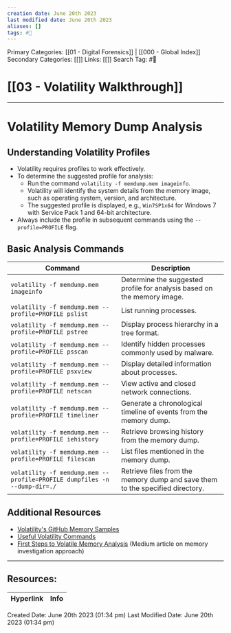 ```yaml
---
creation date: June 20th 2023
last modified date: June 20th 2023
aliases: []
tags: #📖
---
```


Primary Categories: [[01 - Digital Forensics]] | [[000 - Global Index]] 
Secondary Categories: [[]] 
Links: [[]] 
Search Tag: #📖  

# [[03 - Volatility Walkthrough]]  
---

# Volatility Memory Dump Analysis

## Understanding Volatility Profiles
- Volatility requires profiles to work effectively.
- To determine the suggested profile for analysis:
  - Run the command `volatility -f memdump.mem imageinfo`.
  - Volatility will identify the system details from the memory image, such as operating system, version, and architecture.
  - The suggested profile is displayed, e.g., `Win7SP1x64` for Windows 7 with Service Pack 1 and 64-bit architecture.
- Always include the profile in subsequent commands using the `--profile=PROFILE` flag.

## Basic Analysis Commands

| Command | Description |
|---------|-------------|
| `volatility -f memdump.mem imageinfo` | Determine the suggested profile for analysis based on the memory image. |
| `volatility -f memdump.mem --profile=PROFILE pslist` | List running processes. |
| `volatility -f memdump.mem --profile=PROFILE pstree` | Display process hierarchy in a tree format. |
| `volatility -f memdump.mem --profile=PROFILE psscan` | Identify hidden processes commonly used by malware. |
| `volatility -f memdump.mem --profile=PROFILE psxview` | Display detailed information about processes. |
| `volatility -f memdump.mem --profile=PROFILE netscan` | View active and closed network connections. |
| `volatility -f memdump.mem --profile=PROFILE timeliner` | Generate a chronological timeline of events from the memory dump. |
| `volatility -f memdump.mem --profile=PROFILE iehistory` | Retrieve browsing history from the memory dump. |
| `volatility -f memdump.mem --profile=PROFILE filescan` | List files mentioned in the memory dump. |
| `volatility -f memdump.mem --profile=PROFILE dumpfiles -n --dump-dir=./` | Retrieve files from the memory dump and save them to the specified directory. |

## Additional Resources
- [Volatility's GitHub Memory Samples](https://github.com/volatilityfoundation/volatility/wiki/Memory-Samples)
- [Useful Volatility Commands](https://book.hacktricks.xyz/generic-methodologies-and-resources/basic-forensic-methodology/memory-dump-analysis/volatility-examples)
- [First Steps to Volatile Memory Analysis](https://medium.com/@p4n4rd1/first-steps-to-volatile-memory-analysis-3c9f65da7e8c) (Medium article on memory investigation approach)


___

## Resources:

| Hyperlink | Info |
| --------- | ---- |


Created Date: June 20th 2023 (01:34 pm) 
Last Modified Date: June 20th 2023 (01:34 pm)
